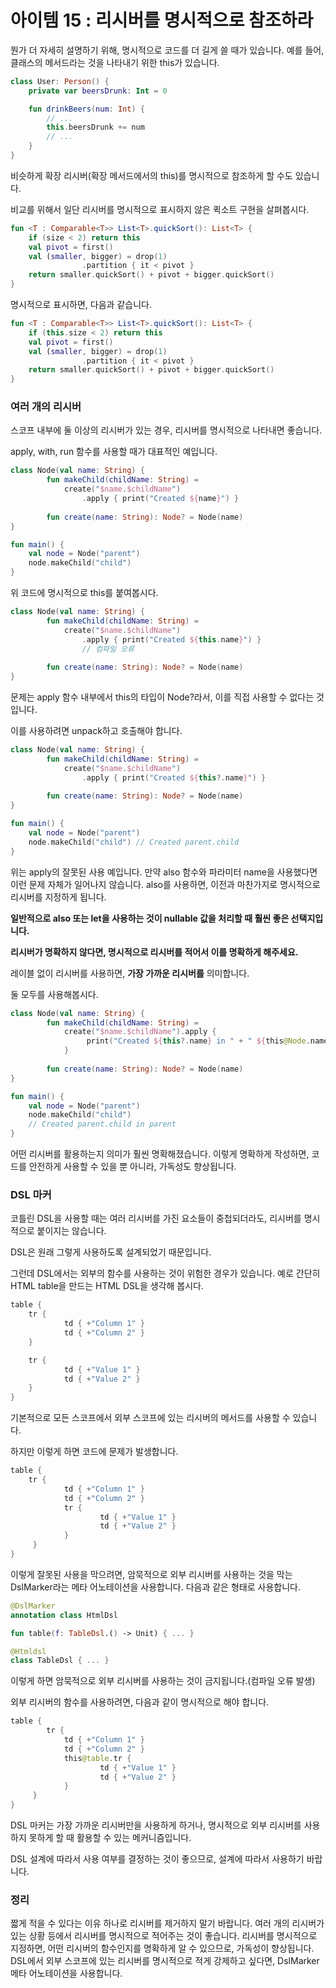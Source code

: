 # 아이템 15 : 리시버를 명시적으로 참조하라

뭔가 더 자세히 설명하기 위해, 명시적으로 코드를 더 길게 쓸 때가 있습니다. 예를 들어, 클래스의 메서드라는 것을 나타내기 위한 this가 있습니다.

```kotlin
class User: Person() {
	private var beersDrunk: Int = 0

	fun drinkBeers(num: Int) {
		// ...
		this.beersDrunk += num
		// ...
	}
}
```

비슷하게 확장 리시버(확장 메서드에서의 this)를 명시적으로 참조하게 할 수도 있습니다. 

비교를 위해서 일단 리시버를 명시적으로 표시하지 않은 퀵소트 구현을 살펴봅시다. 

```kotlin
fun <T : Comparable<T>> List<T>.quickSort(): List<T> {
	if (size < 2) return this
	val pivot = first()
	val (smaller, bigger) = drop(1)
				.partition { it < pivot }
	return smaller.quickSort() + pivot + bigger.quickSort()
}
```

명시적으로 표시하면, 다음과 같습니다.

```kotlin
fun <T : Comparable<T>> List<T>.quickSort(): List<T> {
	if (this.size < 2) return this
	val pivot = first()
	val (smaller, bigger) = drop(1)
				.partition { it < pivot }
	return smaller.quickSort() + pivot + bigger.quickSort()
}
```

### 여러 개의 리시버

스코프 내부에 둘 이상의 리시버가 있는 경우, 리시버를 명시적으로 나타내면 좋습니다. 

apply, with, run 함수를 사용할 때가 대표적인 예입니다.

```kotlin
class Node(val name: String) {
		fun makeChild(childName: String) =
			create("$name.$childName")
				.apply { print("Created ${name}") }
	
		fun create(name: String): Node? = Node(name)
}

fun main() {
	val node = Node("parent")
	node.makeChild("child")
}
```

위 코드에 명시적으로 this를 붙여봅시다. 

```kotlin
class Node(val name: String) {
		fun makeChild(childName: String) =
			create("$name.$childName")
				.apply { print("Created ${this.name}") }
				// 컴파일 오류
	
		fun create(name: String): Node? = Node(name)
}
```

문제는 apply 함수 내부에서 this의 타입이 Node?라서, 이를 직접 사용할 수 없다는 것입니다. 

이를 사용하려면 unpack하고 호출해야 합니다.

```kotlin
class Node(val name: String) {
		fun makeChild(childName: String) =
			create("$name.$childName")
				.apply { print("Created ${this?.name}") }
	
		fun create(name: String): Node? = Node(name)
}

fun main() {
	val node = Node("parent")
	node.makeChild("child") // Created parent.child
}
```

위는 apply의 잘못된 사용 예입니다. 만약 also 함수와 파라미터 name을 사용했다면 이런 문제 자체가 일어나지 않습니다. also를 사용하면, 이전과 마찬가지로 명시적으로 리시버를 지정하게 됩니다. 

**일반적으로 also 또는 let을 사용하는 것이 nullable 값을 처리할 때 훨씬 좋은 선택지입니다.** 

**리시버가 명확하지 않다면, 명시적으로 리시버를 적어서 이를 명확하게 해주세요.** 

레이블 없이 리시버를 사용하면, **가장 가까운 리시버를** 의미합니다. 

둘 모두를 사용해봅시다.

```kotlin
class Node(val name: String) {
		fun makeChild(childName: String) =
			create("$name.$childName").apply {
				 print("Created ${this?.name} in " + " ${this@Node.name}") 
			}
	
		fun create(name: String): Node? = Node(name)
}

fun main() {
	val node = Node("parent")
	node.makeChild("child")
	// Created parent.child in parent
}
```

어떤 리시버를 활용하는지 의미가 훨씬 명확해졌습니다. 이렇게 명확하게 작성하면, 코드를 안전하게 사용할 수 있을 뿐 아니라, 가독성도 향상됩니다.

### DSL 마커

코틀린 DSL을 사용할 때는 여러 리시버를 가진 요소들이 중첩되더라도, 리시버를 명시적으로 붙이지는 않습니다. 

DSL은 원래 그렇게 사용하도록 설계되었기 때문입니다. 

그런데 DSL에서는 외부의 함수를 사용하는 것이 위험한 경우가 있습니다. 예로 간단히 HTML table을 만드는 HTML DSL을 생각해 봅시다.

```kotlin
table {
	tr {
			td { +"Column 1" }
			td { +"Column 2" }
	}

	tr {
			td { +"Value 1" }
			td { +"Value 2" }
	}
}
```

기본적으로 모든 스코프에서 외부 스코프에 있는 리시버의 메서드를 사용할 수 있습니다. 

하지만 이렇게 하면 코드에 문제가 발생합니다.

```kotlin
table {
	tr {
			td { +"Column 1" }
			td { +"Column 2" }
			tr {
					td { +"Value 1" }
					td { +"Value 2" }
			}
	 }
}
```

이렇게 잘못된 사용을 막으려면, 암묵적으로 외부 리시버를 사용하는 것을 막는 DslMarker라는 메타 어노테이션을 사용합니다. 다음과 같은 형태로 사용합니다.

```kotlin
@DslMarker
annotation class HtmlDsl

fun table(f: TableDsl.() -> Unit) { ... }

@Htmldsl
class TableDsl { ... }
```

이렇게 하면 암묵적으로 외부 리시버를 사용하는 것이 금지됩니다.(컴파일 오류 발생)

외부 리시버의 함수를 사용하려면, 다음과 같이 명시적으로 해야 합니다.

```kotlin
table {
		tr {
			td { +"Column 1" }
			td { +"Column 2" }
			this@table.tr {
					td { +"Value 1" }
					td { +"Value 2" }
			}
	 }
}
```

DSL 마커는 가장 가까운 리시버만을 사용하게 하거나, 명시적으로 외부 리시버를 사용하지 못하게 할 때 활용할 수 있는 메커니즘입니다. 

DSL 설계에 따라서 사용 여부를 결정하는 것이 좋으므로, 설계에 따라서 사용하기 바랍니다.

### 정리

짧게 적을 수 있다는 이유 하나로 리시버를 제거하지 말기 바랍니다. 여러 개의 리시버가 있는 상황 등에서 리시버를 명시적으로 적어주는 것이 좋습니다. 리시버를 명시적으로 지정하면, 어떤 리시버의 함수인지를 명확하게 알 수 있으므로, 가독성이 향상됩니다. DSL에서 외부 스코프에 있는 리시버를 명시적으로 적게 강제하고 싶다면, DslMarker 메타 어노테이션을 사용합니다.